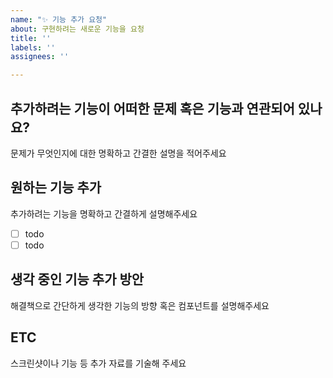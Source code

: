 ```yaml
---
name: "✨ 기능 추가 요청"
about: 구현하려는 새로운 기능을 요청
title: ''
labels: ''
assignees: ''

---
```


## 추가하려는 기능이 어떠한 문제 혹은 기능과 연관되어 있나요?
문제가 무엇인지에 대한 명확하고 간결한 설명을 적어주세요
## 원하는 기능 추가
추가하려는 기능을 명확하고 간결하게 설명해주세요
- [ ] todo
- [ ] todo
## 생각 중인 기능 추가 방안
해결책으로 간단하게 생각한 기능의 방향 혹은 컴포넌트를 설명해주세요
## ETC
스크린샷이나 기능 등 추가 자료를 기술해 주세요
